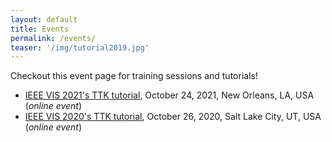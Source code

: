 ```yaml
---
layout: default
title: Events
permalink: /events/
teaser: '/img/tutorial2019.jpg'
---
```


Checkout this event page for training sessions and tutorials!

- [IEEE VIS 2021's TTK tutorial](https://topology-tool-kit.github.io/ieeeVis2021Tutorial.html), October 24, 2021, New Orleans, LA, USA (*online event*)
- [IEEE VIS 2020's TTK tutorial](https://topology-tool-kit.github.io/ieeeVis2020Tutorial.html), October 26, 2020, Salt Lake City, UT, USA (*online event*)
